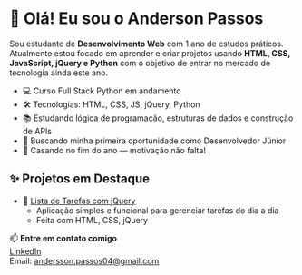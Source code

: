 # 👋 Olá! Eu sou o Anderson Passos

Sou estudante de **Desenvolvimento Web** com 1 ano de estudos práticos. Atualmente estou focado em aprender e criar projetos usando **HTML, CSS, JavaScript, jQuery e Python** com o objetivo de entrar no mercado de tecnologia ainda este ano.

- 💻 Curso Full Stack Python em andamento
- 🛠 Tecnologias: HTML, CSS, JS, jQuery, Python
- 📚 Estudando lógica de programação, estruturas de dados e construção de APIs
- 🎯 Buscando minha primeira oportunidade como Desenvolvedor Júnior
- 💍 Casando no fim do ano — motivação não falta!

## ✨ Projetos em Destaque

- 🔹 [Lista de Tarefas com jQuery](https://github.com/AnderssonPassos/NOME-DO-REPO)
  - Aplicação simples e funcional para gerenciar tarefas do dia a dia
  - Feita com HTML, CSS, jQuery


📫 **Entre em contato comigo**  
[LinkedIn](https://www.linkedin.com/in/anderson-passos-18499b32b/)  
Email: andersson.passos04@gmail.com


